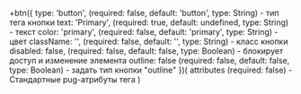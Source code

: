 +btn({
    type: 'button', (required: false, default: 'button', type: String) - тип тега кнопки
    text: 'Primary', (required: true, default: undefined, type: String) - текст
    color: 'primary', (required: false, default: 'primary', type: String) - цвет
    className: '', (required: false, default: '', type: String) - класс кнопки
    disabled: false, (required: false, default: false, type: Boolean) - блокирует доступ и изменение элемента
    outline: false (required: false, default: false, type: Boolean) - задать тип кнопки "outline"
})(
    attributes (required: false) - Стандартные pug-атрибуты тега
)